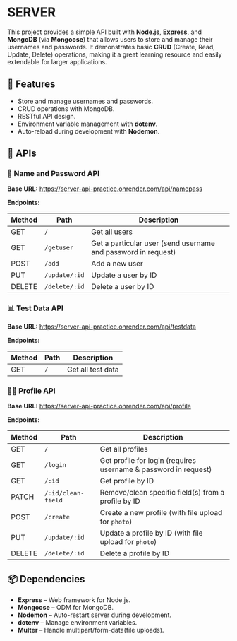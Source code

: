 # SERVER

This project provides a simple API built with **Node.js**, **Express**, and **MongoDB** (via **Mongoose**) that allows users to store and manage their usernames and passwords. It demonstrates basic **CRUD** (Create, Read, Update, Delete) operations, making it a great learning resource and easily extendable for larger applications.

## 🚀 Features
* Store and manage usernames and passwords.
* CRUD operations with MongoDB.
* RESTful API design.
* Environment variable management with **dotenv**.
* Auto-reload during development with **Nodemon**.

## 📌 APIs
### 🔑 Name and Password API

**Base URL:** https://server-api-practice.onrender.com/api/namepass

**Endpoints:**

| Method | Path          | Description                                                   |
| ------ | ------------- | ------------------------------------------------------------- |
| GET    | `/`           | Get all users                                                 |
| GET    | `/getuser`    | Get a particular user (send username and password in request) |
| POST   | `/add`        | Add a new user                                                |
| PUT    | `/update/:id` | Update a user by ID                                           |
| DELETE | `/delete/:id` | Delete a user by ID                                           |

### 📊 Test Data API

**Base URL:** https://server-api-practice.onrender.com/api/testdata

**Endpoints:**

| Method | Path | Description       |
| ------ | ---- | ----------------- |
| GET    | `/`  | Get all test data |


### 🧑‍💻 Profile API

**Base URL:** https://server-api-practice.onrender.com/api/profile

**Endpoints:**

| Method | Path               | Description                                                     |
| ------ | ------------------ | --------------------------------------------------------------- |
| GET    | `/`                | Get all profiles                                                |
| GET    | `/login`           | Get profile for login (requires username & password in request) |
| GET    | `/:id`             | Get profile by ID                                               |
| PATCH  | `/:id/clean-field` | Remove/clean specific field(s) from a profile by ID             |
| POST   | `/create`          | Create a new profile (with file upload for `photo`)             |
| PUT    | `/update/:id`      | Update a profile by ID (with file upload for `photo`)           |
| DELETE | `/delete/:id`      | Delete a profile by ID                                          |


## 📦 Dependencies

* **Express** – Web framework for Node.js.
* **Mongoose** – ODM for MongoDB.
* **Nodemon** – Auto-restart server during development.
* **dotenv** – Manage environment variables.
* **Multer** – Handle multipart/form-data(file uploads).

